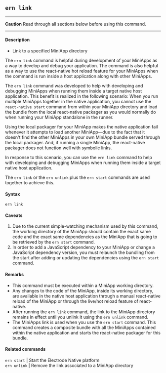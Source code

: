## `ern link`
___  
**Caution** Read through all sections below before using this command.
___  
#### Description
* Link to a specified MiniApp directory  

The `ern link` command is helpful during development of your MiniApps as a way to develop and debug your application. The command is also helpful as a way to use the react-native hot reload feature for your MiniApps when the command is run inside a host application along with other MiniApps.   

The `ern link` command was developed to help with developing and debugging MiniApps when running them inside a target native host application. This benefit is realized in the following scenario: When you run multiple MiniApps together in the native application, you cannot use the `react-native start` command from within your MiniApp directory and load the bundle from the local react-native packager as you would normally do when running your MiniApp standalone in the runner.

Using the local packager for your MiniApp makes the native application fail whenever it attempts to load another MiniApp—due to the fact that it doesn't find the other MiniApps in your own MiniApp bundle served through the local packager. And, if running a single MiniApp, the react-native packager does not function well with symbolic links.

In response to this scenario, you can use the `ern link` command to help with developing and debugging MiniApps when running them inside a target native host application.

The `ern link` or the `ern unlink` plus the `ern start` commands are used together to achieve this.

#### Syntax
`ern link`  


#### Caveats
1) Due to the current simple-watching mechanism used by this command, the working directory of the MiniApp should contain the exact same code and the exact same dependencies as the MiniApp that is going to be retrieved by the `ern start` command.   
2) In order to add a JavaScript dependency to your MiniApp or change a JavaScript dependency version, you must relaunch the bundling from the start after adding or updating the dependencies using the `ern start` command.


#### Remarks
* This command must be executed within a MiniApp working directory.  
* Any changes to the code of the MiniApp, inside its working directory, are available in the native host application through a manual react-native reload of the MiniApp or through the live/hot reload feature of react-native.  
* After running the `ern link` command, the link to the MiniApp directory remains in effect until you unlink it using the `ern unlink` command.  
* The MiniApps link is used when you use the `ern start` command. This command creates a composite bundle with all the MiniApps contained within the native application and starts the react-native packager for this bundle.

#### Related commands
 `ern start` | Start the Electrode Native platform  
 `ern unlink` | Remove the link associated to a MiniApp directory
